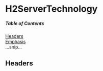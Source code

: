 # H2ServerTechnology

##### Table of Contents  
[Headers](#headers)  
[Emphasis](#emphasis)  
...snip...    
<a name="headers"/>
## Headers
